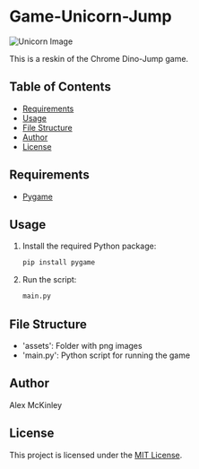 # Game-Unicorn-Jump

![Unicorn Image](Assets/unicorngalloping2.png)

This is a reskin of the Chrome Dino-Jump game.

## Table of Contents
- [Requirements](#requirements)
- [Usage](#usage)
- [File Structure](#file-structure)
- [Author](#author)
- [License](#license)

## Requirements
- [Pygame](https://pypi.org/project/pygame/)

## Usage
1. Install the required Python package:

   ```bash
   pip install pygame
   ```

2. Run the script:

   ```bash
   main.py
   ```

## File Structure
- 'assets': Folder with png images
- 'main.py': Python script for running the game

## Author
Alex McKinley

## License
This project is licensed under the [MIT License](LICENSE).
